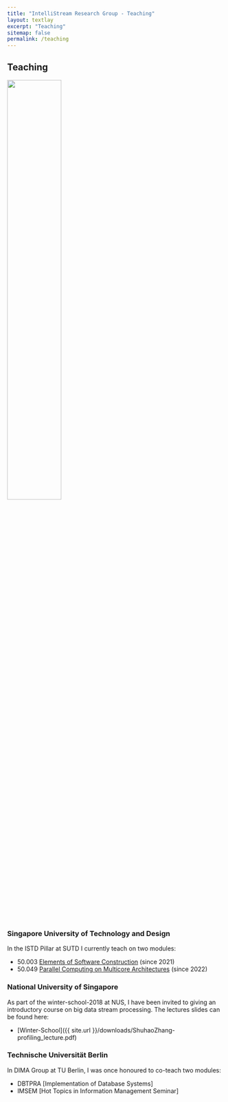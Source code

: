 ```yaml
---
title: "IntelliStream Research Group - Teaching"
layout: textlay
excerpt: "Teaching"
sitemap: false
permalink: /teaching
---
```


## Teaching

 <img src="{{ site.url }}{{ site.baseurl }}/images/teachpic/nodesNetwork.jpg" width="50%" style="float: center" />

### Singapore University of Technology and Design

In the ISTD Pillar at SUTD I currently teach on two modules:

* 50.003 [Elements of Software Construction](https://istd.sutd.edu.sg/undergraduate/courses/50003-elements-of-software-construction) (since 2021)
* 50.049 [Parallel Computing on Multicore Architectures](https://istd.sutd.edu.sg/undergraduate/courses/50049-parallel-computing-on-multicore-architectures) (since 2022)

### National University of Singapore
As part of the winter-school-2018 at NUS, I have been invited to giving an introductory course on big data stream processing. The lectures slides can be found here:

* [Winter-School]({{ site.url }}/downloads/ShuhaoZhang-profiling_lecture.pdf)

### Technische Universität Berlin

In DIMA Group at TU Berlin, I was once honoured to co-teach two modules:

* DBTPRA [Implementation of Database Systems]
* IMSEM [Hot Topics in Information Management Seminar]